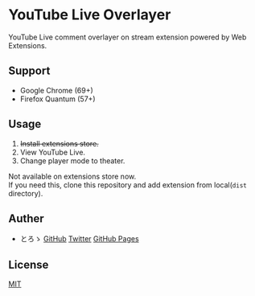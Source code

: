 # YouTube Live Overlayer

YouTube Live comment overlayer on stream extension powered by Web Extensions.

## Support

* Google Chrome (69+)
* Firefox Quantum (57+)

## Usage

1. ~~Install extensions store.~~  
2. View YouTube Live.
3. Change player mode to theater.

Not available on extensions store now.  
If you need this, clone this repository and add extension from local(`dist` directory).

## Auther

* とろゝ [GitHub](https://github.com/toro-ponz) [Twitter](https://twitter.com/toro_ponz) [GitHub Pages](https://toro-ponz.github.io/)

## License

[MIT](LICENSE)
